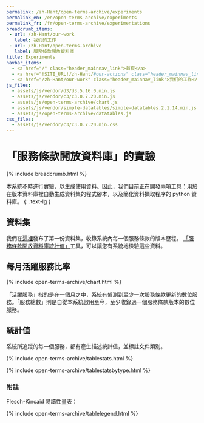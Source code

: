 ```yaml
---
permalink: /zh-Hant/open-terms-archive/experiments
permalink_en: /en/open-terms-archive/experiments
permalink_fr: /fr/open-terms-archive/experimentations
breadcrumb_items:
 - url: /zh-Hant/our-work
   label: 我们的工作
 - url: /zh-Hant/open-terms-archive
   label: 服務條款開放資料庫
title: Experiments
navbar_items:
  - <a href="/" class="header_mainnav_link">首頁</a>
  - <a href="!SITE_URL!/zh-Hant/#our-actions" class="header_mainnav_link">我們的行動</a>
  - <a href="/zh-Hant/our-work" class="header_mainnav_link">我们的工作</a>
js_files:
  - assets/js/vendor/d3/d3.5.16.0.min.js
  - assets/js/vendor/c3/c3.0.7.20.min.js
  - assets/js/open-terms-archive/chart.js
  - assets/js/vendor/simple-datatables/simple-datatables.2.1.14.min.js
  - assets/js/open-terms-archive/datatables.js
css_files:
  - assets/js/vendor/c3/c3.0.7.20.min.css
---
```


# 「服務條款開放資料庫」的實驗

{% include breadcrumb.html %}

本系統不時進行實驗，以生成使用資料。因此，我們目前正在開發兩項工具：用於在版本資料庫裡自動生成資料集的程式腳本，以及簡化資料擷取程序的 python 資料庫。
{: .text-lg }

## 資料集

我們在[這裡](https://github.com/ambanum/OpenTermsArchive-versions/releases)發布了第一份資料集，收錄系統內每一個服務條款的版本歷程。 [「服務條款開放資料庫統計值」](https://github.com/ambanum/OpenTermsArchive-stats/)工具，可以讓您有系統地檢驗這些資料。

## 每月活躍服務比率

{% include open-terms-archive/chart.html %}

「活躍服務」指的是在一個月之中，系統有偵測到至少一次服務條款更新的數位服務。「服務總數」則是自從本系統啟用至今，至少收錄過一個服務條款版本的數位服務。

## 統計值

系統所追蹤的每一個服務，都有產生描述統計值，並標註文件類別。

{% include open-terms-archive/tablestats.html %}

{% include open-terms-archive/tablestatsbytype.html %}

### 附註

Flesch-Kincaid 易讀性量表：

{% include open-terms-archive/tablelegend.html %}
